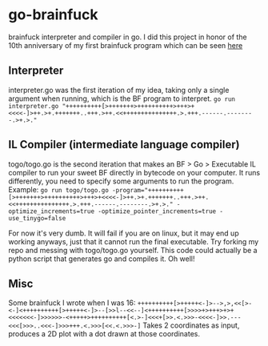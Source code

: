 # go-brainfuck
 brainfuck interpreter and compiler in go. I did this project in honor of the 10th anniversary of my first brainfuck program which can be seen [here](https://www.youtube.com/shorts/k8ufd-OyN1Y)

## Interpreter
 interpreter.go was the first iteration of my idea, taking only a single argument when running, which is the BF program to interpret. `go run interpreter.go "++++++++++[>+++++++>++++++++++>+++>+<<<<-]>++.>+.+++++++..+++.>++.<<+++++++++++++++.>.+++.------.--------.>+.>."`

## IL Compiler (intermediate language compiler)
 togo/togo.go is the second iteration that makes an BF > Go > Executable IL compiler to run your sweet BF directly in bytecode on your computer.
 It runs differently, you need to specify some arguments to run the program.
 Example:
 `go run togo/togo.go -program="++++++++++[>+++++++>++++++++++>+++>+<<<<-]>++.>+.+++++++..+++.>++.<<+++++++++++++++.>.+++.------.--------.>+.>." -optimize_increments=true -optimize_pointer_increments=true -use_tinygo=false `

 For now it's very dumb. It will fail if you are on linux, but it may end up working anyways, just that it cannot run the final executable. Try forking my repo and messing with togo/togo.go yourself. This code could actually be a python script that generates go and compiles it. Oh well!

## Misc
 Some brainfuck I wrote when I was 16:
 `++++++++++[>+++++<-]>-->,>,<<[>-<-]<++++++++++[>+++++<-]>--[>>l--<<--]<++++++++++[>>>>+>+++>+>+<<<<<<<-]>>>>>>-<+++++>++++++++++[<.>-]<<<+[>>.<.>>>-<<<<-]>>.---<<<[>>>..<<<-]>>>+++.<.>>>[<<.<.>>>-]`
 Takes 2 coordinates as input, produces a 2D plot with a dot drawn at those coordinates.